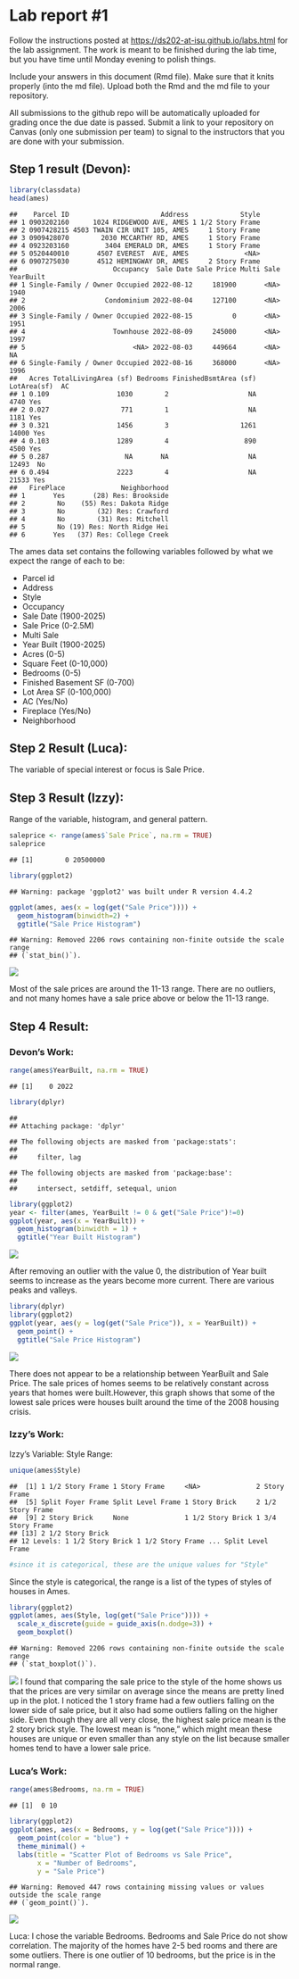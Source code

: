 
<!-- README.md is generated from README.Rmd. Please edit the README.Rmd file -->

# Lab report \#1

Follow the instructions posted at
<https://ds202-at-isu.github.io/labs.html> for the lab assignment. The
work is meant to be finished during the lab time, but you have time
until Monday evening to polish things.

Include your answers in this document (Rmd file). Make sure that it
knits properly (into the md file). Upload both the Rmd and the md file
to your repository.

All submissions to the github repo will be automatically uploaded for
grading once the due date is passed. Submit a link to your repository on
Canvas (only one submission per team) to signal to the instructors that
you are done with your submission.

## Step 1 result (Devon):

``` r
library(classdata)
head(ames)
```

    ##    Parcel ID                       Address             Style
    ## 1 0903202160      1024 RIDGEWOOD AVE, AMES 1 1/2 Story Frame
    ## 2 0907428215 4503 TWAIN CIR UNIT 105, AMES     1 Story Frame
    ## 3 0909428070        2030 MCCARTHY RD, AMES     1 Story Frame
    ## 4 0923203160         3404 EMERALD DR, AMES     1 Story Frame
    ## 5 0520440010       4507 EVEREST  AVE, AMES              <NA>
    ## 6 0907275030       4512 HEMINGWAY DR, AMES     2 Story Frame
    ##                        Occupancy  Sale Date Sale Price Multi Sale YearBuilt
    ## 1 Single-Family / Owner Occupied 2022-08-12     181900       <NA>      1940
    ## 2                    Condominium 2022-08-04     127100       <NA>      2006
    ## 3 Single-Family / Owner Occupied 2022-08-15          0       <NA>      1951
    ## 4                      Townhouse 2022-08-09     245000       <NA>      1997
    ## 5                           <NA> 2022-08-03     449664       <NA>        NA
    ## 6 Single-Family / Owner Occupied 2022-08-16     368000       <NA>      1996
    ##   Acres TotalLivingArea (sf) Bedrooms FinishedBsmtArea (sf) LotArea(sf)  AC
    ## 1 0.109                 1030        2                    NA        4740 Yes
    ## 2 0.027                  771        1                    NA        1181 Yes
    ## 3 0.321                 1456        3                  1261       14000 Yes
    ## 4 0.103                 1289        4                   890        4500 Yes
    ## 5 0.287                   NA       NA                    NA       12493  No
    ## 6 0.494                 2223        4                    NA       21533 Yes
    ##   FirePlace              Neighborhood
    ## 1       Yes       (28) Res: Brookside
    ## 2        No    (55) Res: Dakota Ridge
    ## 3        No        (32) Res: Crawford
    ## 4        No        (31) Res: Mitchell
    ## 5        No (19) Res: North Ridge Hei
    ## 6       Yes   (37) Res: College Creek

The ames data set contains the following variables followed by what we
expect the range of each to be:

- Parcel id
- Address
- Style
- Occupancy
- Sale Date (1900-2025)
- Sale Price (0-2.5M)
- Multi Sale
- Year Built (1900-2025)
- Acres (0-5)
- Square Feet (0-10,000)
- Bedrooms (0-5)
- Finished Basement SF (0-700)
- Lot Area SF (0-100,000)
- AC (Yes/No)
- Fireplace (Yes/No)
- Neighborhood

## Step 2 Result (Luca):

The variable of special interest or focus is Sale Price.

## Step 3 Result (Izzy):

Range of the variable, histogram, and general pattern.

``` r
saleprice <- range(ames$`Sale Price`, na.rm = TRUE)
saleprice
```

    ## [1]        0 20500000

``` r
library(ggplot2)
```

    ## Warning: package 'ggplot2' was built under R version 4.4.2

``` r
ggplot(ames, aes(x = log(get("Sale Price")))) + 
  geom_histogram(binwidth=2) +
  ggtitle("Sale Price Histogram")
```

    ## Warning: Removed 2206 rows containing non-finite outside the scale range
    ## (`stat_bin()`).

![](README_files/figure-gfm/unnamed-chunk-3-1.png)<!-- -->

Most of the sale prices are around the 11-13 range. There are no
outliers, and not many homes have a sale price above or below the 11-13
range.

## Step 4 Result:

### Devon’s Work:

``` r
range(ames$YearBuilt, na.rm = TRUE)
```

    ## [1]    0 2022

``` r
library(dplyr)
```

    ## 
    ## Attaching package: 'dplyr'

    ## The following objects are masked from 'package:stats':
    ## 
    ##     filter, lag

    ## The following objects are masked from 'package:base':
    ## 
    ##     intersect, setdiff, setequal, union

``` r
library(ggplot2)
year <- filter(ames, YearBuilt != 0 & get("Sale Price")!=0)
ggplot(year, aes(x = YearBuilt)) + 
  geom_histogram(binwidth = 1) +
  ggtitle("Year Built Histogram")
```

![](README_files/figure-gfm/unnamed-chunk-5-1.png)<!-- -->

After removing an outlier with the value 0, the distribution of Year
built seems to increase as the years become more current. There are
various peaks and valleys.

``` r
library(dplyr)
library(ggplot2)
ggplot(year, aes(y = log(get("Sale Price")), x = YearBuilt)) + 
  geom_point() +
  ggtitle("Sale Price Histogram")
```

![](README_files/figure-gfm/unnamed-chunk-6-1.png)<!-- -->

There does not appear to be a relationship between YearBuilt and Sale
Price. The sale prices of homes seems to be relatively constant across
years that homes were built.However, this graph shows that some of the
lowest sale prices were houses built around the time of the 2008 housing
crisis.

### Izzy’s Work:

Izzy’s Variable: Style Range:

``` r
unique(ames$Style)
```

    ##  [1] 1 1/2 Story Frame 1 Story Frame     <NA>              2 Story Frame    
    ##  [5] Split Foyer Frame Split Level Frame 1 Story Brick     2 1/2 Story Frame
    ##  [9] 2 Story Brick     None              1 1/2 Story Brick 1 3/4 Story Frame
    ## [13] 2 1/2 Story Brick
    ## 12 Levels: 1 1/2 Story Brick 1 1/2 Story Frame ... Split Level Frame

``` r
#since it is categorical, these are the unique values for "Style"
```

Since the style is categorical, the range is a list of the types of
styles of houses in Ames.

``` r
library(ggplot2)
ggplot(ames, aes(Style, log(get("Sale Price")))) +
  scale_x_discrete(guide = guide_axis(n.dodge=3)) +
  geom_boxplot()
```

    ## Warning: Removed 2206 rows containing non-finite outside the scale range
    ## (`stat_boxplot()`).

![](README_files/figure-gfm/unnamed-chunk-8-1.png)<!-- --> I found that
comparing the sale price to the style of the home shows us that the
prices are very similar on average since the means are pretty lined up
in the plot. I noticed the 1 story frame had a few outliers falling on
the lower side of sale price, but it also had some outliers falling on
the higher side. Even though they are all very close, the highest sale
price mean is the 2 story brick style. The lowest mean is “none,” which
might mean these houses are unique or even smaller than any style on the
list because smaller homes tend to have a lower sale price.

### Luca’s Work:

``` r
range(ames$Bedrooms, na.rm = TRUE)
```

    ## [1]  0 10

``` r
library(ggplot2)
ggplot(ames, aes(x = Bedrooms, y = log(get("Sale Price")))) +
  geom_point(color = "blue") +
  theme_minimal() +
  labs(title = "Scatter Plot of Bedrooms vs Sale Price",
       x = "Number of Bedrooms",
       y = "Sale Price")
```

    ## Warning: Removed 447 rows containing missing values or values outside the scale range
    ## (`geom_point()`).

![](README_files/figure-gfm/unnamed-chunk-9-1.png)<!-- -->

Luca: I chose the variable Bedrooms. Bedrooms and Sale Price do not show
correlation. The majority of the homes have 2-5 bed rooms and there are
some outliers. There is one outlier of 10 bedrooms, but the price is in
the normal range.
